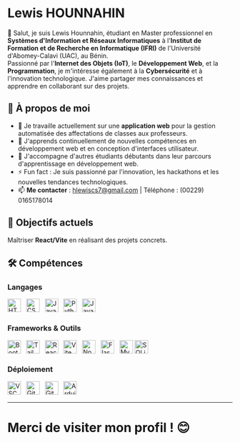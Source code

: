 # Lewis HOUNNAHIN  

👋 Salut, je suis Lewis Hounnahin, étudiant en Master professionnel en **Systèmes d'Information et Réseaux Informatiques** à l'**Institut de Formation et de Recherche en Informatique (IFRI)** de l'Université d'Abomey-Calavi (UAC), au Bénin.  
Passionné par l'**Internet des Objets (IoT)**, le **Développement Web**, et la **Programmation**, je m'intéresse également à la **Cybersécurité** et à l'innovation technologique. J'aime partager mes connaissances et apprendre en collaborant sur des projets.  

## 🚀 À propos de moi  

- 🔭 Je travaille actuellement sur une **application web** pour la gestion automatisée des affectations de classes aux professeurs.  
- 🌱 J'apprends continuellement de nouvelles compétences en développement web et en conception d'interfaces utilisateur.  
- 👯 J'accompagne d'autres étudiants débutants dans leur parcours d'apprentissage en développement web.  
- ⚡ Fun fact : Je suis passionné par l'innovation, les hackathons et les nouvelles tendances technologiques.  
- 📫 **Me contacter** : [hlewiscs7@gmail.com](mailto:hlewiscs7@gmail.com) | Téléphone : (00229) 0165178014  

## 🎯 Objectifs actuels  

Maîtriser **React/Vite** en réalisant des projets concrets.  

## 🛠️ Compétences  

### **Langages**  
<p align="left">
  <img alt="HTML5" width="30px" src="https://cdn.jsdelivr.net/gh/devicons/devicon/icons/html5/html5-original.svg" />&nbsp;&nbsp;
  <img alt="CSS3" width="30px" src="https://cdn.jsdelivr.net/gh/devicons/devicon/icons/css3/css3-original.svg" />&nbsp;&nbsp;
  <img alt="JavaScript" width="30px" src="https://cdn.jsdelivr.net/gh/devicons/devicon/icons/javascript/javascript-original.svg" />&nbsp;&nbsp;
  <img alt="Python" width="30px" src="https://cdn.jsdelivr.net/gh/devicons/devicon/icons/python/python-original.svg" />&nbsp;&nbsp;
  <img alt="Java" width="30px" src="https://cdn.jsdelivr.net/gh/devicons/devicon/icons/java/java-original.svg" />
</p>

### **Frameworks & Outils**  
<p align="left">
  <img alt="Bootstrap" width="30px" src="https://cdn.jsdelivr.net/gh/devicons/devicon/icons/bootstrap/bootstrap-original.svg" />&nbsp;&nbsp;
  <img alt="TailwindCSS" width="30px" src="https://cdn.jsdelivr.net/gh/devicons/devicon/icons/tailwindcss/tailwindcss-original.svg" />&nbsp;&nbsp;
  <img alt="React" width="30px" src="https://cdn.jsdelivr.net/gh/devicons/devicon/icons/react/react-original.svg" />&nbsp;&nbsp;
  <img alt="Vite" width="30px" src="https://cdn.jsdelivr.net/gh/devicons/devicon/icons/vite/vite-original.svg" />&nbsp;&nbsp;
  <img alt="Node.js" width="30px" src="https://cdn.jsdelivr.net/gh/devicons/devicon/icons/nodejs/nodejs-original.svg" />&nbsp;&nbsp;
  <img alt="Flask" width="30px" src="https://cdn.jsdelivr.net/gh/devicons/devicon/icons/flask/flask-original.svg" />&nbsp;&nbsp;
  <img alt="MySQL" width="30px" src="https://cdn.jsdelivr.net/gh/devicons/devicon/icons/mysql/mysql-original.svg" />
  <img alt="SQLite" width="30px" src="https://cdn.jsdelivr.net/gh/devicons/devicon/icons/sqlite/sqlite-original.svg" />
</p>

### **Déploiement**  
<p align="left">
  <img alt="VSCode" width="30px" src="https://cdn.jsdelivr.net/gh/devicons/devicon/icons/vscode/vscode-original.svg" />&nbsp;&nbsp;
  <img alt="Git" width="30px" src="https://cdn.jsdelivr.net/gh/devicons/devicon/icons/git/git-original.svg" />&nbsp;&nbsp;
  <img alt="GitHub" width="30px" src="https://cdn.jsdelivr.net/gh/devicons/devicon/icons/github/github-original.svg" />&nbsp;&nbsp;
  <img alt="Arduino" width="30px" src="https://cdn.jsdelivr.net/gh/devicons/devicon/icons/arduino/arduino-original.svg" />
</p>

---

<!--
## 📊 Statistiques GitHub  
![Statistiques GitHub](https://github-readme-stats.vercel.app/api?username=LewisHOUNNAHIN&show_icons=true&theme=radical)
-->

# Merci de visiter mon profil ! 😊